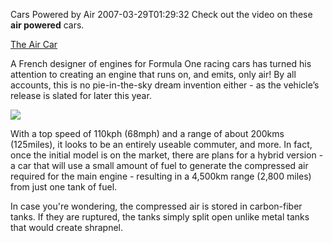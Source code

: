 Cars Powered by Air
2007-03-29T01:29:32
Check out the video on these **air powered** cars.

[The Air Car](http://www.youtube.com/watch?v=QmqpGZv0YT4)

A French designer of engines for Formula One racing cars has turned his attention to creating an engine that runs on, and emits, only air! By all accounts, this is no pie-in-the-sky dream invention either - as the vehicle’s release is slated for later this year.

![](http://www.motordeaire.com/ing/index_images/index.jpg)

With a top speed of 110kph (68mph) and a range of about 200kms (125miles), it looks to be an entirely useable commuter, and more. In fact, once the initial model is on the market, there are plans for a hybrid version - a car that will use a small amount of fuel to generate the compressed air required for the main engine - resulting in a 4,500km range (2,800 miles) from just one tank of fuel.

In case you're wondering, the compressed air is stored in carbon-fiber tanks. If they are ruptured, the tanks simply split open unlike metal tanks that would create shrapnel.
